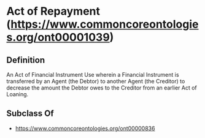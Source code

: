 # Act of Repayment (https://www.commoncoreontologies.org/ont00001039)

## Definition
An Act of Financial Instrument Use wherein a Financial Instrument is transferred by an Agent (the Debtor) to another Agent (the Creditor) to decrease the amount the Debtor owes to the Creditor from an earlier Act of Loaning.

## Subclass Of
- https://www.commoncoreontologies.org/ont00000836

